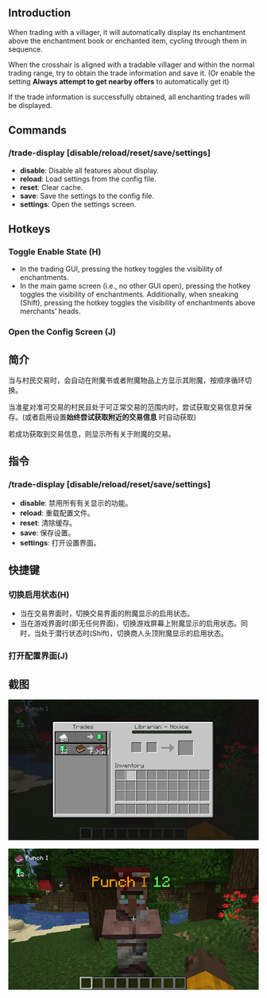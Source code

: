 ## Introduction

When trading with a villager, it will automatically display its enchantment above the enchantment book or enchanted
item, cycling through them in sequence.

When the crosshair is aligned with a tradable villager and within the normal trading range, try to obtain the trade
information and save it. (Or enable the setting **Always attempt to get nearby offers** to automatically get it)

If the trade information is successfully obtained, all enchanting trades will be displayed.

## Commands

### /trade-display [disable/reload/reset/save/settings]

- **disable**: Disable all features about display.
- **reload**: Load settings from the config file.
- **reset**: Clear cache.
- **save**: Save the settings to the config file.
- **settings**: Open the settings screen.

## Hotkeys

### Toggle Enable State (H)

- In the trading GUI, pressing the hotkey toggles the visibility of enchantments.
- In the main game screen (i.e., no other GUI open), pressing the hotkey toggles the visibility of enchantments.
  Additionally, when sneaking (Shift), pressing the hotkey toggles the visibility of enchantments above merchants’
  heads.

### Open the Config Screen (J)

## 简介

当与村民交易时，会自动在附魔书或者附魔物品上方显示其附魔，按顺序循环切换。

当准星对准可交易的村民且处于可正常交易的范围内时，尝试获取交易信息并保存。(或者启用设置**始终尝试获取附近的交易信息**
时自动获取)

若成功获取到交易信息，则显示所有关于附魔的交易。

## 指令

### /trade-display [disable/reload/reset/save/settings]

- **disable**: 禁用所有有关显示的功能。
- **reload**: 重载配置文件。
- **reset**: 清除缓存。
- **save**: 保存设置。
- **settings**: 打开设置界面。

## 快捷键

### 切换启用状态(H)

- 当在交易界面时，切换交易界面的附魔显示的启用状态。
- 当在游戏界面时(即无任何界面)，切换游戏屏幕上附魔显示的启用状态。同时，当处于潜行状态时(Shift)，切换商人头顶附魔显示的启用状态。

### 打开配置界面(J)

## 截图

![Screen](docs/img/screen.png)

![Game](docs/img/game.png)